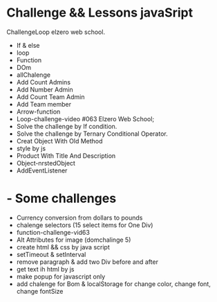 # Challenge && Lessons javaSript
ChallengeLoop elzero web school.

- If & else
- loop
- Function
- DOm
- allChalenge
- Add Count Admins
- Add Number Admin
- Add Count Team Admin
- Add Team member
- Arrow-function
- Loop-challenge-video #063 Elzero Web School;
- Solve the challenge by If condition.
- Solve the challenge by Ternary Conditional Operator.
- Creat Object With Old Method
- style by js
- Product With Title And Description
- Object-nrstedObject
- AddEventListener
 # - Some challenges
- Currency conversion from dollars to pounds
- chalenge selectors (15 select items for One Div)
- function-challenge-vid63
- Alt Attributes for image (domchalinge 5)
- create html && css by java script
- setTimeout & setInterval
- remove paragraph & add two Div before and after
- get text ih html by js
- make popup for javascript only
- add chalenge for Bom & localStorage for change color, change font, change fontSize

